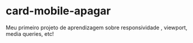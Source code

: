 # card-mobile-apagar
Meu primeiro projeto de aprendizagem sobre responsividade , viewport, media queries, etc!
